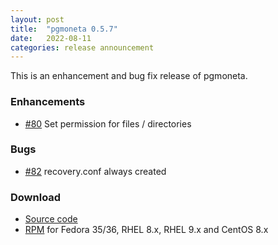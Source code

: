 ```yaml
---
layout: post
title:  "pgmoneta 0.5.7"
date:   2022-08-11
categories: release announcement
---
```


This is an enhancement and bug fix release of pgmoneta.

### Enhancements

* [#80](https://github.com/pgmoneta/pgmoneta/issues/80) Set permission for files / directories

### Bugs

* [#82](https://github.com/pgmoneta/pgmoneta/issues/82) recovery.conf always created

### Download

* [Source code](https://github.com/pgmoneta/pgmoneta/releases/download/0.5.7/pgmoneta-0.5.7.tar.gz)
* [RPM](https://yum.postgresql.org) for Fedora 35/36, RHEL 8.x, RHEL 9.x and CentOS 8.x
